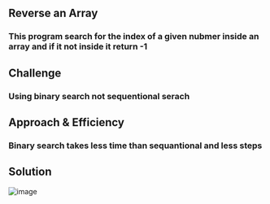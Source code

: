 ## Reverse an Array
### This program search for the index of a given nubmer inside an array and if it not inside it return -1

## Challenge
### Using binary search not sequentional serach

## Approach & Efficiency
### Binary search takes less time than sequantional and less steps
## Solution
![image](https://raw.githubusercontent.com/joudi12/data-structures-and-algorithms-python/main/assets/binary-search.jpg)

